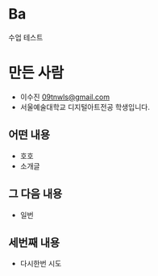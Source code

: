 # Ba
수업 테스트

# 만든 사람
* 이수진 <09tnwls@gmail.com>
* 서울예술대학교 디지털아트전공 학생입니다.

## 어떤 내용
* 호호
* 소개글

## 그 다음 내용
* 일번

## 세번째 내용
* 다시한번 시도